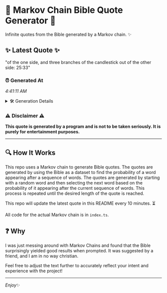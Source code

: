 # 📖 Markov Chain Bible Quote Generator 📖

Infinite quotes from the Bible generated by a Markov chain. ✨

## ✨ Latest Quote ✨
"of the one side, and three branches of the candlestick out of the other side: 25:33"

### ⏰ Generated At
*4:41:11 AM*

<details>
    <summary>🛠️ Generation Details</summary>
    <p>
        <strong>🌱 Seed:</strong> of<br>
        <strong>🔄 Iterations:</strong> 15<br>
        <strong>📜 Context History:</strong><br>[ of ]: the<br>[ of, the ]: one<br>[ of, the, one ]: side,<br>[ of, the, one, side, ]: and<br>[ of, the, one, side,, and ]: three<br>[ of, the, one, side,, and, three ]: branches<br>[ the, one, side,, and, three, branches ]: of<br>[ one, side,, and, three, branches, of ]: the<br>[ side,, and, three, branches, of, the ]: candlestick<br>[ and, three, branches, of, the, candlestick ]: out<br>[ three, branches, of, the, candlestick, out ]: of<br>[ branches, of, the, candlestick, out, of ]: the<br>[ of, the, candlestick, out, of, the ]: other<br>[ the, candlestick, out, of, the, other ]: side:<br>[ candlestick, out, of, the, other, side: ]: 25:33<br>
    </p>
</details>

### ⚠️ Disclaimer ⚠️
**This quote is generated by a program and is not to be taken seriously. It is purely for entertainment purposes.**

---

## 🔍 How It Works

This repo uses a Markov chain to generate Bible quotes. The quotes are generated by using the Bible as a dataset to find the probability of a word appearing after a sequence of words. The quotes are generated by starting with a random word and then selecting the next word based on the probability of it appearing after the current sequence of words. This process is repeated until the desired length of the quote is reached.

This repo will update the latest quote in this README every 10 minutes. ⏳

All code for the actual Markov chain is in `index.ts`.

## ❓ Why

I was just messing around with Markov Chains and found that the Bible surprisingly yielded good results when prompted. 
It was suggested by a friend, and I am in no way christian.

Feel free to adjust the text further to accurately reflect your intent and experience with the project!

---

*Enjoy*✨
